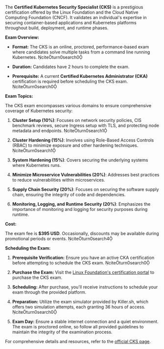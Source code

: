The **Certified Kubernetes Security Specialist (CKS)** is a prestigious certification offered by the Linux Foundation and the Cloud Native Computing Foundation (CNCF). It validates an individual's expertise in securing container-based applications and Kubernetes platforms throughout build, deployment, and runtime phases.

**Exam Overview:**

- **Format:** The CKS is an online, proctored, performance-based exam where candidates solve multiple tasks from a command line running Kubernetes. citeturn0search0

- **Duration:** Candidates have 2 hours to complete the exam.

- **Prerequisite:** A current **Certified Kubernetes Administrator (CKA)** certification is required before scheduling the CKS exam. citeturn0search0

**Exam Topics:**

The CKS exam encompasses various domains to ensure comprehensive coverage of Kubernetes security:

1. **Cluster Setup (10%)**: Focuses on network security policies, CIS benchmark reviews, secure Ingress setup with TLS, and protecting node metadata and endpoints. citeturn0search1

2. **Cluster Hardening (15%)**: Involves using Role-Based Access Controls (RBAC) to minimize exposure and other hardening techniques. citeturn0search1

3. **System Hardening (15%)**: Covers securing the underlying systems where Kubernetes runs.

4. **Minimize Microservice Vulnerabilities (20%)**: Addresses best practices to reduce vulnerabilities within microservices.

5. **Supply Chain Security (20%)**: Focuses on securing the software supply chain, ensuring the integrity of code and dependencies.

6. **Monitoring, Logging, and Runtime Security (20%)**: Emphasizes the importance of monitoring and logging for security purposes during runtime.

**Cost:**

The exam fee is **$395 USD**. Occasionally, discounts may be available during promotional periods or events. citeturn0search4

**Scheduling the Exam:**

1. **Prerequisite Verification:** Ensure you have an active CKA certification before attempting to schedule the CKS exam. citeturn0search0

2. **Purchase the Exam:** Visit the [Linux Foundation's certification portal](https://training.linuxfoundation.org/certification/certified-kubernetes-security-specialist/) to purchase the CKS exam.

3. **Scheduling:** After purchase, you'll receive instructions to schedule your exam through the provided platform.

4. **Preparation:** Utilize the exam simulator provided by Killer.sh, which offers two simulation attempts, each granting 36 hours of access. citeturn0search0

5. **Exam Day:** Ensure a stable internet connection and a quiet environment. The exam is proctored online, so follow all provided guidelines to maintain the integrity of the examination process.

For comprehensive details and resources, refer to the [official CKS page](https://training.linuxfoundation.org/certification/certified-kubernetes-security-specialist/). 
